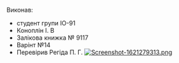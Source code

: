 Виконав:
- студент групи ІО-91
- Коноплін  І. В
- Залікова книжка № 9117
- Варінт №14
- Перевірив Регіда П. Г.
[![Screenshot-1621279313.png](https://i.postimg.cc/LsXRS27H/Screenshot-1621279313.png)](https://postimg.cc/zy94SZ8M)
